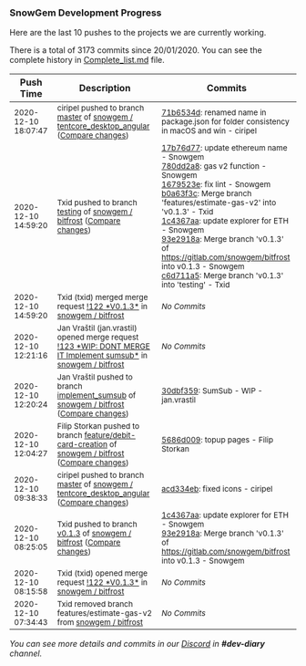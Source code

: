 
### SnowGem Development Progress

Here are the last 10 pushes to the projects we are currently working.

There is a total of 3173 commits since 20/01/2020. You can see the complete history in
 [Complete_list.md](Complete_list.md) file.

| Push Time | Description | Commits |
| --- | --- | --- |
| <sub>2020-12-10 18:07:47</sub> | <sub>ciripel pushed to branch [master](https://gitlab.com/snowgem/tentcore_desktop_angular/commits/master) of [snowgem / tentcore\_desktop\_angular](https://gitlab.com/snowgem/tentcore_desktop_angular) ([Compare changes](https://gitlab.com/snowgem/tentcore_desktop_angular/compare/acd334eb06b318b48796ae8a835b93ab19331d9e...71b6534d835e8d71e859ec6cd792dd426b9c3132))</sub> | <sub>[71b6534d](https://gitlab.com/snowgem/tentcore_desktop_angular/-/commit/71b6534d835e8d71e859ec6cd792dd426b9c3132): renamed name in package.json for folder consistency in macOS and win - ciripel</sub> |
| <sub>2020-12-10 14:59:20</sub> | <sub>Txid pushed to branch [testing](https://gitlab.com/snowgem/bitfrost/commits/testing) of [snowgem / bitfrost](https://gitlab.com/snowgem/bitfrost) ([Compare changes](https://gitlab.com/snowgem/bitfrost/compare/0d6dae95b175656159a5bc84d4deee9cd53970ad...c6d711a52eda83ba0a947220f5e405dda2054c91))</sub> | <sub>[17b76d77](https://gitlab.com/snowgem/bitfrost/-/commit/17b76d77a2eb4add5919ab46a545520a1265adde): update ethereum name - Snowgem<br>[780dd2a8](https://gitlab.com/snowgem/bitfrost/-/commit/780dd2a81c92269b3d69b28870c15753640eb022): gas v2 function - Snowgem<br>[1679523e](https://gitlab.com/snowgem/bitfrost/-/commit/1679523ecdcaa83a7babc7a734f30c0cba6aa21b): fix lint - Snowgem<br>[b0a63f3c](https://gitlab.com/snowgem/bitfrost/-/commit/b0a63f3cba29016062f405a0d86696cb4c22423b): Merge branch 'features/estimate-gas-v2' into 'v0.1.3' - Txid<br>[1c4367aa](https://gitlab.com/snowgem/bitfrost/-/commit/1c4367aa51962ae66ad45e1a740103ba6bcbf164): update explorer for ETH - Snowgem<br>[93e2918a](https://gitlab.com/snowgem/bitfrost/-/commit/93e2918a91ccf66afaad788dd40d6bab24258652): Merge branch 'v0.1.3' of https://gitlab.com/snowgem/bitfrost into v0.1.3 - Snowgem<br>[c6d711a5](https://gitlab.com/snowgem/bitfrost/-/commit/c6d711a52eda83ba0a947220f5e405dda2054c91): Merge branch 'v0.1.3' into 'testing' - Txid</sub> |
| <sub>2020-12-10 14:59:20</sub> | <sub>Txid (txid) merged merge request [\!122 \*V0\.1\.3\*](https://gitlab.com/snowgem/bitfrost/-/merge_requests/122) in [snowgem / bitfrost](https://gitlab.com/snowgem/bitfrost)</sub> | <sub>_No Commits_</sub> |
| <sub>2020-12-10 12:21:16</sub> | <sub>Jan Vraštil (jan.vrastil) opened merge request [\!123 \*WIP: DONT MERGE IT Implement sumsub\*](https://gitlab.com/snowgem/bitfrost/-/merge_requests/123) in [snowgem / bitfrost](https://gitlab.com/snowgem/bitfrost)</sub> | <sub>_No Commits_</sub> |
| <sub>2020-12-10 12:20:24</sub> | <sub>Jan Vraštil pushed to branch [implement\_sumsub](https://gitlab.com/snowgem/bitfrost/commits/implement_sumsub) of [snowgem / bitfrost](https://gitlab.com/snowgem/bitfrost) ([Compare changes](https://gitlab.com/snowgem/bitfrost/compare/5d117950d59e55d3fadd8776605598ef67e49fa0...30dbf359dd6b8a3524c5e51c501f8aa3f497c129))</sub> | <sub>[30dbf359](https://gitlab.com/snowgem/bitfrost/-/commit/30dbf359dd6b8a3524c5e51c501f8aa3f497c129): SumSub - WIP - jan.vrastil</sub> |
| <sub>2020-12-10 12:04:27</sub> | <sub>Filip Storkan pushed to branch [feature/debit\-card\-creation](https://gitlab.com/snowgem/bitfrost/commits/feature/debit-card-creation) of [snowgem / bitfrost](https://gitlab.com/snowgem/bitfrost) ([Compare changes](https://gitlab.com/snowgem/bitfrost/compare/0c8c3c819f0a52e8986948a51512575b92f8cd28...5686d0097219058660b19646d747036da0b28ba9))</sub> | <sub>[5686d009](https://gitlab.com/snowgem/bitfrost/-/commit/5686d0097219058660b19646d747036da0b28ba9): topup pages - Filip Storkan</sub> |
| <sub>2020-12-10 09:38:33</sub> | <sub>ciripel pushed to branch [master](https://gitlab.com/snowgem/tentcore_desktop_angular/commits/master) of [snowgem / tentcore\_desktop\_angular](https://gitlab.com/snowgem/tentcore_desktop_angular) ([Compare changes](https://gitlab.com/snowgem/tentcore_desktop_angular/compare/219c5152585694fc5b6c0f70ff73b71b34edb3db...acd334eb06b318b48796ae8a835b93ab19331d9e))</sub> | <sub>[acd334eb](https://gitlab.com/snowgem/tentcore_desktop_angular/-/commit/acd334eb06b318b48796ae8a835b93ab19331d9e): fixed icons - ciripel</sub> |
| <sub>2020-12-10 08:25:05</sub> | <sub>Txid pushed to branch [v0\.1\.3](https://gitlab.com/snowgem/bitfrost/commits/v0.1.3) of [snowgem / bitfrost](https://gitlab.com/snowgem/bitfrost) ([Compare changes](https://gitlab.com/snowgem/bitfrost/compare/b0a63f3cba29016062f405a0d86696cb4c22423b...93e2918a91ccf66afaad788dd40d6bab24258652))</sub> | <sub>[1c4367aa](https://gitlab.com/snowgem/bitfrost/-/commit/1c4367aa51962ae66ad45e1a740103ba6bcbf164): update explorer for ETH - Snowgem<br>[93e2918a](https://gitlab.com/snowgem/bitfrost/-/commit/93e2918a91ccf66afaad788dd40d6bab24258652): Merge branch 'v0.1.3' of https://gitlab.com/snowgem/bitfrost into v0.1.3 - Snowgem</sub> |
| <sub>2020-12-10 08:15:58</sub> | <sub>Txid (txid) opened merge request [\!122 \*V0\.1\.3\*](https://gitlab.com/snowgem/bitfrost/-/merge_requests/122) in [snowgem / bitfrost](https://gitlab.com/snowgem/bitfrost)</sub> | <sub>_No Commits_</sub> |
| <sub>2020-12-10 07:34:43</sub> | <sub>Txid removed branch features/estimate-gas-v2 from [snowgem / bitfrost](https://gitlab.com/snowgem/bitfrost)</sub> | <sub>_No Commits_</sub> |

_You can see more details and commits in our [Discord](https://discord.gg/zumGnbg) in **#dev-diary** channel._
